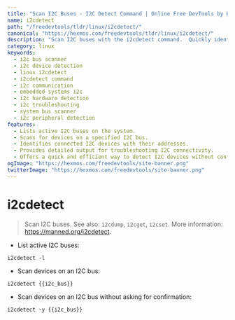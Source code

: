 ```yaml
---
title: "Scan I2C Buses - I2C Detect Command | Online Free DevTools by Hexmos"
name: i2cdetect
path: "/freedevtools/tldr/linux/i2cdetect/"
canonical: "https://hexmos.com/freedevtools/tldr/linux/i2cdetect/"
description: "Scan I2C buses with the i2cdetect command.  Quickly identify connected I2C devices using this simple command-line tool. Free online tool, no registration required."
category: linux
keywords:
  - i2c bus scanner
  - i2c device detection
  - linux i2cdetect
  - i2cdetect command
  - i2c communication
  - embedded systems i2c
  - i2c hardware detection
  - i2c troubleshooting
  - system bus scanner
  - i2c peripheral detection
features:
  - Lists active I2C buses on the system.
  - Scans for devices on a specified I2C bus.
  - Identifies connected I2C devices with their addresses.
  - Provides detailed output for troubleshooting I2C connectivity.
  - Offers a quick and efficient way to detect I2C devices without confirmation.
ogImage: "https://hexmos.com/freedevtools/site-banner.png"
twitterImage: "https://hexmos.com/freedevtools/site-banner.png"
---
```


# i2cdetect

> Scan I2C buses.
> See also: `i2cdump`, `i2cget`, `i2cset`.
> More information: <https://manned.org/i2cdetect>.

- List active I2C buses:

`i2cdetect -l`

- Scan devices on an I2C bus:

`i2cdetect {{i2c_bus}}`

- Scan devices on an I2C bus without asking for confirmation:

`i2cdetect -y {{i2c_bus}}`
